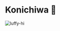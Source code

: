 # Konichiwa 👋

![luffy-hi](https://user-images.githubusercontent.com/90574632/133930660-b5ab697f-867f-4030-b285-2f88cf295019.gif)

